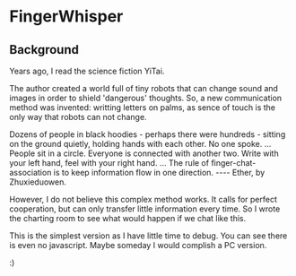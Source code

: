 FingerWhisper
=============

Background
----------
Years ago, I read the science fiction YiTai.

The author created a world full of tiny robots that can change sound and images in order to
shield 'dangerous' thoughts. So, a new communication method was invented: writting letters 
on palms, as sence of touch is the only way that robots can not change.


Dozens of people in black hoodies - perhaps there were hundreds - sitting on the ground 
quietly, holding hands with each other. No one spoke.
...
People sit in a circle. Everyone is connected with another two. Write with your left hand, 
feel with your right hand.
...
The rule of finger-chat-association is to keep information flow in one direction.
                               ---- Ether, by Zhuxieduowen.

However, I do not believe this complex method works. It calls for perfect cooperation, but
can only transfer little information every time. So I wrote the charting room to see what 
would happen if we chat like this.

This is the simplest version as I have little time to debug. You can see there is even no 
javascript. Maybe someday I would complish a PC version.

:)

